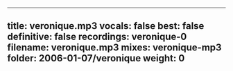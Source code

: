 
---
title: veronique.mp3
vocals: false
best: false
definitive: false
recordings: veronique-0
filename: veronique.mp3
mixes: veronique-mp3
folder: 2006-01-07/veronique
weight: 0
---
